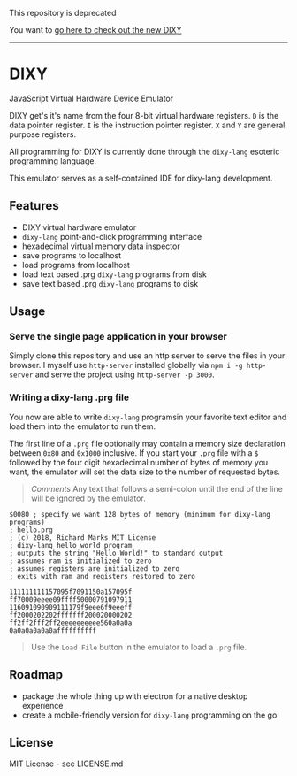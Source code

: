 This repository is deprecated

You want to [go here to check out the new DIXY](https://github.com/RichardMarks/dixy)

------

# DIXY

JavaScript Virtual Hardware Device Emulator

DIXY get's it's name from the four 8-bit virtual hardware registers.
`D` is the data pointer register.
`I` is the instruction pointer register.
`X` and `Y` are general purpose registers.

All programming for DIXY is currently done through the `dixy-lang` esoteric programming language.

This emulator serves as a self-contained IDE for dixy-lang development.

## Features

+ DIXY virtual hardware emulator
+ `dixy-lang` point-and-click programming interface
+ hexadecimal virtual memory data inspector
+ save programs to localhost
+ load programs from localhost
+ load text based .prg `dixy-lang` programs from disk
+ save text based .prg `dixy-lang` programs to disk

## Usage

### Serve the single page application in your browser

Simply clone this repository and use an http server to serve the files in your browser. I myself use `http-server` installed globally via `npm i -g http-server` and serve the project using `http-server -p 3000`.

### Writing a dixy-lang .prg file

You now are able to write `dixy-lang` programsin your favorite text editor and load them into the emulator to run them.

The first line of a `.prg` file optionally may contain a memory size declaration between `0x80` and `0x1000` inclusive.
If you start your `.prg` file with a `$` followed by the four digit hexadecimal number of bytes of memory you want, the
emulator will set the data size to the number of requested bytes.

> *Comments*
> Any text that follows a semi-colon until the end of the line will be ignored by the emulator.

```
$0080 ; specify we want 128 bytes of memory (minimum for dixy-lang programs)
; hello.prg
; (c) 2018, Richard Marks MIT License
; dixy-lang hello world program
; outputs the string "Hello World!" to standard output
; assumes ram is initialized to zero
; assumes registers are initialized to zero
; exits with ram and registers restored to zero

111111111157095f7091150a157095f
ff70009eeee09ffff50000791097911
116091090909111179f9eee6f9eeeff
ff2000202202fffffff200020000202
ff2ff2fff2ff2eeeeeeeeee560a0a0a
0a0a0a0a0a0affffffffff
```

> Use the `Load File` button in the emulator to load a `.prg` file.

## Roadmap

+ package the whole thing up with electron for a native desktop experience
+ create a mobile-friendly version for `dixy-lang` programming on the go

## License
MIT License - see LICENSE.md
